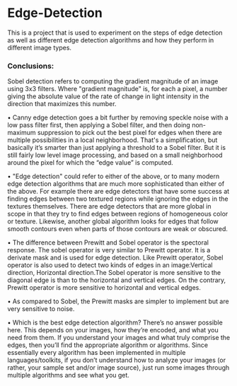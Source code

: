 # Edge-Detection
This is a project that is used to experiment on the steps of edge detection as well as different edge detection algorithms and how they perform in different image types.
### Conclusions:
Sobel detection refers to computing the gradient magnitude of an image using 3x3 filters. Where
"gradient magnitude" is, for each a pixel, a number giving the absolute value of the rate of change in light
intensity in the direction that maximizes this number.

• Canny edge detection goes a bit further by removing speckle noise with a low pass filter first, then
applying a Sobel filter, and then doing non-maximum suppression to pick out the best pixel for edges
when there are multiple possibilities in a local neighborhood. That's a simplification, but basically it’s
smarter than just applying a threshold to a Sobel filter. But it is still fairly low level image processing, and
based on a small neighborhood around the pixel for which the “edge value” is computed.

• "Edge detection" could refer to either of the above, or to many modern edge detection algorithms that
are much more sophisticated than either of the above. For example there are edge detectors that have
some success at finding edges between two textured regions while ignoring the edges in the textures
themselves. There are edge detectors that are more global in scope in that they try to find edges
between regions of homogeneous color or texture. Likewise, another global algorithm looks for edges
that follow smooth contours even when parts of those contours are weak or obscured.

• The difference between Prewitt and Sobel operator is the spectoral response. The sobel operator
is very similar to Prewitt operator. It is a derivate mask and is used for edge detection. Like Prewitt
operator, Sobel operator is also used to detect two kinds of edges in an image:Vertical direction,
Horizontal direction.The Sobel operator is more sensitive to the diagonal edge is than to the horizontal
and vertical edges. On the contrary, Prewitt operator is more sensitive to horizontal and vertical edges.

• As compared to Sobel, the Prewitt masks are simpler to implement but are very sensitive to noise.

• Which is the best edge detection algorithm? There’s no answer possible here. This depends on your
images, how they’re encoded, and what you need from them. If you understand your images and what
truly comprise the edges, then you’ll find the appropriate algorithm or algorithms. Since essentially every
algorithm has been implemented in multiple languages/toolkits, if you don’t understand how to analyze
your images (or rather, your sample set and/or image source), just run some images through multiple
algorithms and see what you get.
